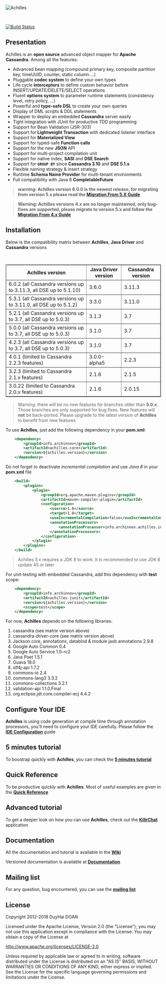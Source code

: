![Achilles](https://raw.github.com/wiki/doanduyhai/Achilles/assets/Achilles_New_Logo.png)

<br/>

[![Build Status](https://travis-ci.org/doanduyhai/Achilles.png?branch=master)](https://travis-ci.org/doanduyhai/Achilles)

## Presentation #

  Achilles is an **open source**  advanced object mapper for **Apache Cassandra**. Among all the features:

- Advanced bean mapping (compound primary key, composite partition key, timeUUID, counter, static column ...)
- Pluggable **codec system** to define your own types
- Life cycle **interceptors** to define custom behavior before INSERT/UPDATE/DELETE/SELECT operations
- Fluent **options system** to parameter runtime statements (consistency level, retry policy, ...)
- Powerful and **type-safe DSL** to create your own queries
- Display of DML scripts & DDL statements
- Wrapper to deploy an embedded **Cassandra** server easily
- Tight integration with JUnit for productive TDD programming
- Support for Bean Validation (JSR-303)
- Support for **Lightweight Transaction** with dedicated listener interface 
- Support for **Materialized View** 
- Support for typed-safe **Function calls**
- Support for the new **JSON** API
- Support for multi-project compilation unit
- Support for native index, **SASI** and **DSE Search**
- Support for **`GROUP BY`** since **Cassandra 3.10** and **DSE 5.1.x**
- Flexible naming strategy & insert strategy
- Runtime **Schema Name Provider** for multi-tenant environments
- Full compatibility with Java 8 **CompletableFuture**

> **warning: Achilles version 6.0.0 is the newest release, for migrating from version 5.x please read the
[Migration From 5.X Guide]**

> **Warning: Achilles versions 4.x are no longer maintained, only bug-fixes are supported, please migrate to
version 5.x and follow the [Migration From 4.x Guide]**

## Installation #

Below is the compatibility matrix between **Achilles**, **Java Driver** and **Cassandra** versions

<br/>
<table border="1">
	<thead>
		<tr>
			<th>Achilles version</th>
			<th>Java Driver version</th>
			<th>Cassandra version</th>
		</tr>
	</thead>
	<tbody>
        <tr>
            <td>6.0.2 (all Cassandra versions up to 3.11.3, all DSE up to 5.1.10)</td>
            <td>3.6.0</td>
            <td>3.11.3</td>
        </tr>
        <tr>
            <td>5.3.1 (all Cassandra versions up to 3.11.0, all DSE up to 5.1.2)</td>
            <td>3.3.0</td>
            <td>3.11.0</td>
        </tr>
        <tr>
            <td>5.2.1 (all Cassandra versions up to 3.7, all DSE up to 5.0.3)</td>
       	    <td>3.1.3</td>
            <td>3.7</td>
        </tr>   
        <tr>
            <td>5.0.0 (all Cassandra versions up to 3.7, all DSE up to 5.0.3)</td>
            <td>3.1.0</td>
            <td>3.7</td>
        </tr> 
	<tr>
	    <td>4.2.3 (all Cassandra versions up to 3.7, all DSE up to 5.0.3)</td>
	    <td>3.1.0</td>
	    <td>3.7</td>
	</tr>		
	<tr>
    	    <td>4.0.1 (limited to Cassandra 2.2.3 features)</td>
	    <td>3.0.0-alpha5</td>
	    <td>2.2.3</td>
	</tr>		
	<tr>
	    <td>3.2.3 (limited to Cassandra 2.1.x features)</td>
	    <td>2.1.6</td>
	    <td>2.1.5</td>
	</tr>		
	<tr>
	    <td>3.0.22 (limited to Cassandra 2.0.x features)</td>
	    <td>2.1.6</td>
	    <td>2.0.15</td>
	</tr>
    </tbody>
</table>    

> Warning: there will be no new features for branches older than **5.0.x**. Those branches are
only supported for bug fixes. New features will **not** be back-ported. Please upgrade to the
latest version of **Achilles** to benefit from new features

 To use **Achilles**, just add the following dependency in your **pom.xml**:

```xml
	<dependency>
		<groupId>info.archinnov</groupId>
		<artifactId>achilles-core</artifactId>
		<version>${achilles.version}</version>
	</dependency>
```

 Do not forget to deactivate _incremental compilation_ and use _Java 8_ in your **pom.xml** file
 
```xml
    <build>
        <plugins>
            <plugin>
                <groupId>org.apache.maven.plugins</groupId>
                <artifactId>maven-compiler-plugin</artifactId>
                <configuration>
                    <source>1.8</source>
                    <target>1.8</target>
                    <useIncrementalCompilation>false</useIncrementalCompilation>
                    <annotationProcessors>
                        <annotationProcessor>info.archinnov.achilles.internals.apt.processors.meta.AchillesProcessor</annotationProcessor>
                    </annotationProcessors>
                </configuration>
            </plugin>
        </plugins>
    </build>        
```
            
> Achilles 5.x requires a JDK 8 to work. It is recommended to use JDK 8 update 45 or later

For unit-testing with embedded Cassandra, add this dependency with **test** scope:

```xml
 	<dependency>
 		<groupId>info.archinnov</groupId>
 		<artifactId>achilles-junit</artifactId>
 		<version>${achilles.version}</version>
 		<scope>test</scope>
 	</dependency>
```
 
 
 For now, **Achilles** depends on the following libraries:
 
 1. cassandra (see matrix version above)
 2. cassandra-driver-core (see matrix version above)
 3. Jackson core, annotations, databind & module jaxb annotations 2.9.8
 4. Google Auto Common 0.4
 5. Google Auto Service 1.0-rc2
 6. Java Poet 1.5.1 
 7. Guava 18.0
 8. slf4j-api 1.7.2
 9. commons-io 2.4
 10. commons-lang3 3.3.2
 11. commons-collections 3.2.1
 12. validation-api 1.1.0.Final
 13. org.eclipse.jdt.core.compiler-ecj 4.4.2

## Configure Your IDE

 **Achilles** is using code generation at compile time through annotation processors, you'll need to configure your IDE carefully. 
 Please follow the **[IDE Configuration]** guide

## 5 minutes tutorial

 To boostrap quickly with **Achilles**, you can check the **[5 minutes tutorial]**

## Quick Reference

 To be productive quickly with **Achilles**. Most of useful examples are given in the **[Quick Reference]**

## Advanced tutorial

 To get a deeper look on how you can use **Achilles**, check out the **[KillrChat]** application

## Documentation

 All the documentation and tutorial is available in the **[Wiki]**

 Versioned documentation is available at **[Documentation]**

## Mailing list

 For any question, bug encountered, you can use the **[mailing list]**

## License
Copyright 2012-2018 DuyHai DOAN

Licensed under the Apache License, Version 2.0 (the "License"); you may not use this application except in compliance with the License. You may obtain a copy of the License at

http://www.apache.org/licenses/LICENSE-2.0

Unless required by applicable law or agreed to in writing, software distributed under the License is distributed on an "AS IS" BASIS, WITHOUT WARRANTIES OR CONDITIONS OF ANY KIND, either express or implied. See the License for the specific language governing permissions and limitations under the License.

[Migration From 4.x Guide]: https://github.com/doanduyhai/Achilles/wiki/Migration-Guide-4-to-5
[Migration From 5.x Guide]: https://github.com/doanduyhai/Achilles/wiki/Migration-Guide-5-to-6
[IDE Configuration]: https://github.com/doanduyhai/Achilles/wiki/IDE-configuration
[5 minutes tutorial]: https://github.com/doanduyhai/Achilles/wiki/5-minutes-Tutorial
[Quick Reference]: https://github.com/doanduyhai/Achilles/wiki/Quick-Reference
[Twitter Demo]: https://github.com/doanduyhai/Achilles-Twitter-Demo
[KillrChat]: https://github.com/doanduyhai/Achilles/wiki/Advanced-Tutorial:-KillrChat
[Migration Guide]: https://github.com/doanduyhai/Achilles/wiki/Migration-Guide
[Wiki]: https://github.com/doanduyhai/Achilles/wiki
[Documentation]: https://github.com/doanduyhai/Achilles/tree/master/documentation/versions
[Datastax Java Driver]: https://github.com/datastax/java-driver
[mailing list]: https://groups.google.com/forum/?hl=fr#!forum/cassandra-achilles

